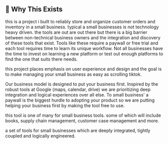 ## 🚀 Why This Exists

this is a project i built to reliably store and organize customer orders and inventory in a small business. typical a small businesses is not technology heavy driven. the tools are out are out there but there is a big barrier between non-technical business owners and the integration and discovery of these tools that exist. Tools like these require a paywall or free trial and each tool requires time to learn its unique workflow. Not all businesses have the time to invest on learning a new platform or test out enough platforms to find the one that suits there needs. 

this project places emphasis on user experience and design and the goal is to make managing your small business as easy as scrolling tiktok. 

Our business model is designed to put your business first. Inspired by the robust tools at Google (maps, calendar, drive) we are prioritizing deep integration and logical experiences over all else. To small business' a paywall is the biggest hurdle to adopting your product so we are putting helping your business first by making the tool free to use. 

this tool is one of many for small business tools. some of which will include books, supply chain management, customer case management and more.

a set of tools for small businesses which are deeply integrated, tightly coupled and logically engineered. 
